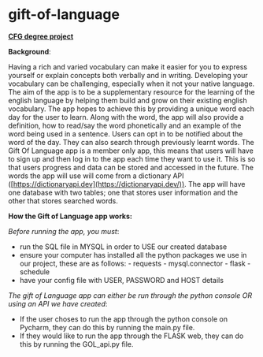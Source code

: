# gift-of-language
<b><u>CFG degree project</u></b>

<b>Background</b>:

Having a rich and varied vocabulary  can make it easier for you to express yourself or explain concepts both verbally and in writing. Developing your vocabulary can be challenging, especially when it not your native language. The aim of the app is to be a supplementary resource for the learning of the english language by helping them build and grow on their existing english vocabulary. The app hopes to achieve this by providing a unique word each day for the user to learn. Along with the word, the app will also provide a definition, how to read/say the word phonetically and an example of the word being used in a sentence. Users can opt in to be notified about the word of the day. They can also search through previously learnt words. The Gift Of Language app is a member only app, this means that users will have to sign up and then log in to the app each time they want to use it. This is so that users progress and data can be stored and accessed in the future.  The words the app will use will come from a dictionary API ([https://dictionaryapi.dev](https://dictionaryapi.dev/)). The app will have one database with two tables; one that stores user information and the other that stores searched words.

<b>How the Gift of Language app works:</b>

<i>Before running the app, you must</i>:
- run the SQL file in MYSQL in order to USE our created database
- ensure your computer has installed all the python packages we use in our project, these are as follows:
                          - requests
                          - mysql.connector
                          - flask
                          - schedule
- have your config file with USER, PASSWORD and HOST details

<i>The gift of Language app can either be run through the python console OR using an API we have created</i>:
- If the user choses to run the app through the python console on Pycharm, they can do this by running the main.py file.
- If they would like to run the app through the FLASK web, they can do this by running the GOL_api.py file.
